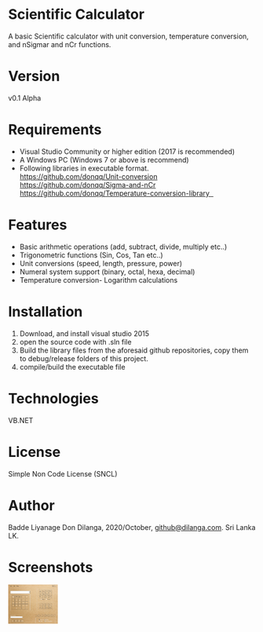 # Scientific Calculator 
A basic Scientific calculator with unit conversion, temperature conversion, and nSigmar and nCr functions. 

# Version
v0.1 Alpha

# Requirements 
- Visual Studio Community or higher edition (2017 is recommended)
- A Windows PC (Windows 7 or above is recommend)
- Following libraries in executable format. <br/>
https://github.com/donqq/Unit-conversion <br/>
https://github.com/donqq/Sigma-and-nCr <br/>
https://github.com/donqq/Temperature-conversion-library  

# Features
- Basic arithmetic operations (add, subtract, divide, multiply etc..)
- Trigonometric functions (Sin, Cos, Tan etc..)
- Unit conversions (speed, length, pressure, power)
- Numeral system support (binary, octal, hexa, decimal)
- Temperature conversion- Logarithm calculations

# Installation
1. Download, and install visual studio 2015
2. open the source code with .sln file
3. Build the library files from the aforesaid github repositories, copy them to debug/release folders of this project. 
3. compile/build the executable file 

# Technologies
VB.NET

# License
Simple Non Code License (SNCL)

# Author
Badde Liyanage Don Dilanga, 2020/October, github@dilanga.com. Sri Lanka LK.

# Screenshots
<img src='SAITMCalculator/Resources/SAITMCalculator_7DCGZMmBF6.png' width='20%'>
